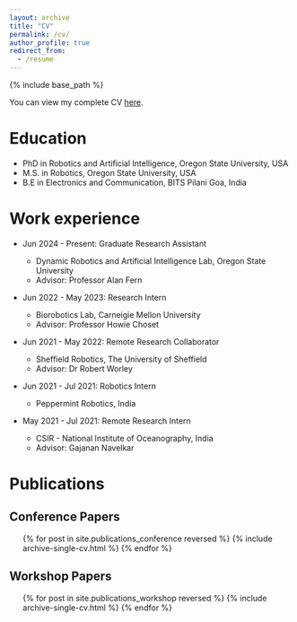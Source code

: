 ```yaml
---
layout: archive
title: "CV"
permalink: /cv/
author_profile: true
redirect_from:
  - /resume
---
```


{% include base_path %}

You can view my complete CV [here](https://drive.google.com/file/d/1AqzNfTDYa_7IPigrYaiSDW5cHXKaIIks/view?usp=sharing).

<h1>Education</h1>

* PhD in Robotics and Artificial Intelligence, Oregon State University, USA
* M.S. in Robotics, Oregon State University, USA
* B.E in Electronics and Communication, BITS Pilani Goa, India

<h1>Work experience</h1>

* Jun 2024 - Present: Graduate Research Assistant
  * Dynamic Robotics and Artificial Intelligence Lab, Oregon State University
  * Advisor: Professor Alan Fern

* Jun 2022 - May 2023: Research Intern
  * Biorobotics Lab, Carneigie Mellon University
  * Advisor: Professor Howie Choset

* Jun 2021 - May 2022: Remote Research Collaborator
  * Sheffield Robotics, The University of Sheffield
  * Advisor: Dr Robert Worley

* Jun 2021 - Jul 2021: Robotics Intern
  * Peppermint Robotics, India

* May 2021 - Jul 2021: Remote Research Intern
  * CSIR - National Institute of Oceanography, India
  * Advisor: Gajanan Navelkar

<h1>Publications</h1>

<h2>Conference Papers</h2>
  <ul>
  {% for post in site.publications_conference reversed %}
    {% include archive-single-cv.html %}
  {% endfor %}
  </ul>

<h2>Workshop Papers</h2>
  <ul>
  {% for post in site.publications_workshop reversed %}
    {% include archive-single-cv.html %}
  {% endfor %}
  </ul>
